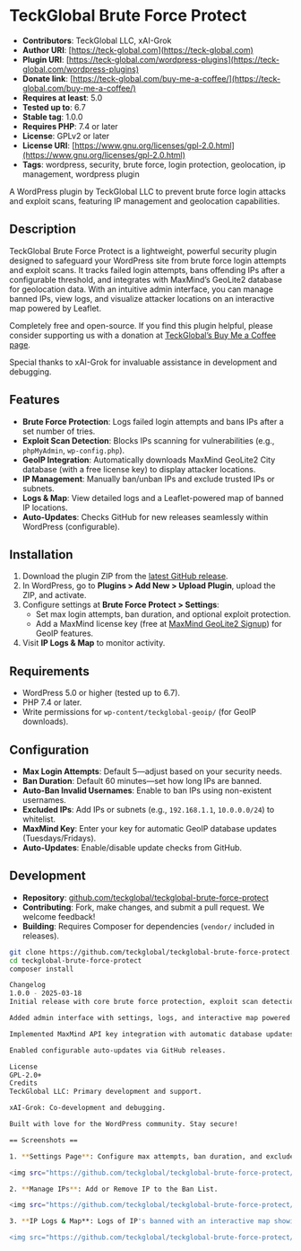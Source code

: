 # TeckGlobal Brute Force Protect

- **Contributors**: TeckGlobal LLC, xAI-Grok
- **Author URI**: [https://teck-global.com](https://teck-global.com)
- **Plugin URI**: [https://teck-global.com/wordpress-plugins](https://teck-global.com/wordpress-plugins)
- **Donate link**: [https://teck-global.com/buy-me-a-coffee/](https://teck-global.com/buy-me-a-coffee/)
- **Requires at least**: 5.0
- **Tested up to**: 6.7
- **Stable tag**: 1.0.0
- **Requires PHP**: 7.4 or later
- **License**: GPLv2 or later
- **License URI**: [https://www.gnu.org/licenses/gpl-2.0.html](https://www.gnu.org/licenses/gpl-2.0.html)
- **Tags**: wordpress, security, brute force, login protection, geolocation, ip management, wordpress plugin

A WordPress plugin by TeckGlobal LLC to prevent brute force login attacks and exploit scans, featuring IP management and geolocation capabilities.

## Description

TeckGlobal Brute Force Protect is a lightweight, powerful security plugin designed to safeguard your WordPress site from brute force login attempts and exploit scans. It tracks failed login attempts, bans offending IPs after a configurable threshold, and integrates with MaxMind’s GeoLite2 database for geolocation data. With an intuitive admin interface, you can manage banned IPs, view logs, and visualize attacker locations on an interactive map powered by Leaflet.

Completely free and open-source. If you find this plugin helpful, please consider supporting us with a donation at [TeckGlobal’s Buy Me a Coffee page](https://teck-global.com/buy-me-a-coffee/).

Special thanks to xAI-Grok for invaluable assistance in development and debugging.

## Features

- **Brute Force Protection**: Logs failed login attempts and bans IPs after a set number of tries.
- **Exploit Scan Detection**: Blocks IPs scanning for vulnerabilities (e.g., `phpMyAdmin`, `wp-config.php`).
- **GeoIP Integration**: Automatically downloads MaxMind GeoLite2 City database (with a free license key) to display attacker locations.
- **IP Management**: Manually ban/unban IPs and exclude trusted IPs or subnets.
- **Logs & Map**: View detailed logs and a Leaflet-powered map of banned IP locations.
- **Auto-Updates**: Checks GitHub for new releases seamlessly within WordPress (configurable).

## Installation

1. Download the plugin ZIP from the [latest GitHub release](https://github.com/teckglobal/teckglobal-brute-force-protect/releases).
2. In WordPress, go to **Plugins > Add New > Upload Plugin**, upload the ZIP, and activate.
3. Configure settings at **Brute Force Protect > Settings**:
   - Set max login attempts, ban duration, and optional exploit protection.
   - Add a MaxMind license key (free at [MaxMind GeoLite2 Signup](https://www.maxmind.com/en/geolite2/signup)) for GeoIP features.
4. Visit **IP Logs & Map** to monitor activity.

## Requirements

- WordPress 5.0 or higher (tested up to 6.7).
- PHP 7.4 or later.
- Write permissions for `wp-content/teckglobal-geoip/` (for GeoIP downloads).

## Configuration

- **Max Login Attempts**: Default 5—adjust based on your security needs.
- **Ban Duration**: Default 60 minutes—set how long IPs are banned.
- **Auto-Ban Invalid Usernames**: Enable to ban IPs using non-existent usernames.
- **Excluded IPs**: Add IPs or subnets (e.g., `192.168.1.1`, `10.0.0.0/24`) to whitelist.
- **MaxMind Key**: Enter your key for automatic GeoIP database updates (Tuesdays/Fridays).
- **Auto-Updates**: Enable/disable update checks from GitHub.

## Development

- **Repository**: [github.com/teckglobal/teckglobal-brute-force-protect](https://github.com/teckglobal/teckglobal-brute-force-protect)
- **Contributing**: Fork, make changes, and submit a pull request. We welcome feedback!
- **Building**: Requires Composer for dependencies (`vendor/` included in releases).

```bash
git clone https://github.com/teckglobal/teckglobal-brute-force-protect.git
cd teckglobal-brute-force-protect
composer install

Changelog
1.0.0 - 2025-03-18
Initial release with core brute force protection, exploit scan detection, GeoIP integration, and IP management tools.

Added admin interface with settings, logs, and interactive map powered by Leaflet.

Implemented MaxMind API key integration with automatic database updates.

Enabled configurable auto-updates via GitHub releases.
License
GPL-2.0+
Credits
TeckGlobal LLC: Primary development and support.

xAI-Grok: Co-development and debugging.
Built with love for the WordPress community. Stay secure!

== Screenshots ==

1. **Settings Page**: Configure max attempts, ban duration, and excluded IPs.

<img src="https://github.com/teckglobal/teckglobal-brute-force-protect/blob/main/assets/css/images/screenshot1.webp" alt="Settings Main Page" style="width:521px;height:771px;">

2. **Manage IPs**: Add or Remove IP to the Ban List.

<img src="https://github.com/teckglobal/teckglobal-brute-force-protect/blob/main/assets/css/images/screenshot2.webp" alt="Settings Main Page" style="width:324px;height:296px;">

3. **IP Logs & Map**: Logs of IP's banned with an interactive map showing banned IP locations.

<img src="https://github.com/teckglobal/teckglobal-brute-force-protect/blob/main/assets/css/images/screenshot3.webp" alt="Settings Main Page" style="width:700px;height:296px;">
